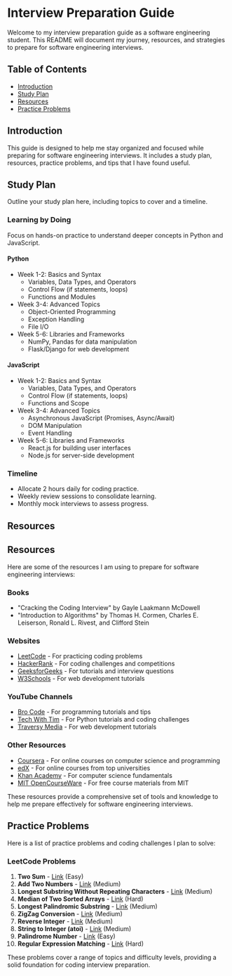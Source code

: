 # Interview Preparation Guide

Welcome to my interview preparation guide as a software engineering student. This README will document my journey, resources, and strategies to prepare for software engineering interviews.

## Table of Contents
- [Introduction](#introduction)
- [Study Plan](#study-plan)
- [Resources](#resources)
- [Practice Problems](#practice-problems)

## Introduction
This guide is designed to help me stay organized and focused while preparing for software engineering interviews. It includes a study plan, resources, practice problems, and tips that I have found useful.

## Study Plan
Outline your study plan here, including topics to cover and a timeline.

### Learning by Doing
Focus on hands-on practice to understand deeper concepts in Python and JavaScript. 

#### Python
- Week 1-2: Basics and Syntax
    - Variables, Data Types, and Operators
    - Control Flow (if statements, loops)
    - Functions and Modules
- Week 3-4: Advanced Topics
    - Object-Oriented Programming
    - Exception Handling
    - File I/O
- Week 5-6: Libraries and Frameworks
    - NumPy, Pandas for data manipulation
    - Flask/Django for web development

#### JavaScript
- Week 1-2: Basics and Syntax
    - Variables, Data Types, and Operators
    - Control Flow (if statements, loops)
    - Functions and Scope
- Week 3-4: Advanced Topics
    - Asynchronous JavaScript (Promises, Async/Await)
    - DOM Manipulation
    - Event Handling
- Week 5-6: Libraries and Frameworks
    - React.js for building user interfaces
    - Node.js for server-side development

### Timeline
- Allocate 2 hours daily for coding practice.
- Weekly review sessions to consolidate learning.
- Monthly mock interviews to assess progress.


## Resources
## Resources
Here are some of the resources I am using to prepare for software engineering interviews:

### Books
- "Cracking the Coding Interview" by Gayle Laakmann McDowell
- "Introduction to Algorithms" by Thomas H. Cormen, Charles E. Leiserson, Ronald L. Rivest, and Clifford Stein

### Websites
- [LeetCode](https://leetcode.com) - For practicing coding problems
- [HackerRank](https://www.hackerrank.com) - For coding challenges and competitions
- [GeeksforGeeks](https://www.geeksforgeeks.org) - For tutorials and interview questions
- [W3Schools](https://www.w3schools.com) - For web development tutorials

### YouTube Channels
- [Bro Code](https://www.youtube.com/channel/UC4SVo0Ue36XCfOyb5Lh1viQ) - For programming tutorials and tips
- [Tech With Tim](https://www.youtube.com/channel/UC4JX40jDee_tINbkjycV4Sg) - For Python tutorials and coding challenges
- [Traversy Media](https://www.youtube.com/user/TechGuyWeb) - For web development tutorials

### Other Resources
- [Coursera](https://www.coursera.org) - For online courses on computer science and programming
- [edX](https://www.edx.org) - For online courses from top universities
- [Khan Academy](https://www.khanacademy.org) - For computer science fundamentals
- [MIT OpenCourseWare](https://ocw.mit.edu) - For free course materials from MIT

These resources provide a comprehensive set of tools and knowledge to help me prepare effectively for software engineering interviews.

## Practice Problems
Here is a list of practice problems and coding challenges I plan to solve:

### LeetCode Problems
1. **Two Sum** - [Link](https://leetcode.com/problems/two-sum/) (Easy)
2. **Add Two Numbers** - [Link](https://leetcode.com/problems/add-two-numbers/) (Medium)
3. **Longest Substring Without Repeating Characters** - [Link](https://leetcode.com/problems/longest-substring-without-repeating-characters/) (Medium)
4. **Median of Two Sorted Arrays** - [Link](https://leetcode.com/problems/median-of-two-sorted-arrays/) (Hard)
5. **Longest Palindromic Substring** - [Link](https://leetcode.com/problems/longest-palindromic-substring/) (Medium)
6. **ZigZag Conversion** - [Link](https://leetcode.com/problems/zigzag-conversion/) (Medium)
7. **Reverse Integer** - [Link](https://leetcode.com/problems/reverse-integer/) (Medium)
8. **String to Integer (atoi)** - [Link](https://leetcode.com/problems/string-to-integer-atoi/) (Medium)
9. **Palindrome Number** - [Link](https://leetcode.com/problems/palindrome-number/) (Easy)
10. **Regular Expression Matching** - [Link](https://leetcode.com/problems/regular-expression-matching/) (Hard)

These problems cover a range of topics and difficulty levels, providing a solid foundation for coding interview preparation.
